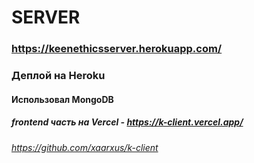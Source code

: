 # SERVER

### https://keenethicsserver.herokuapp.com/

### Деплой на Heroku
#### Использовал MongoDB

##### frontend часть на Vercel - https://k-client.vercel.app/
###### https://github.com/xaarxus/k-client